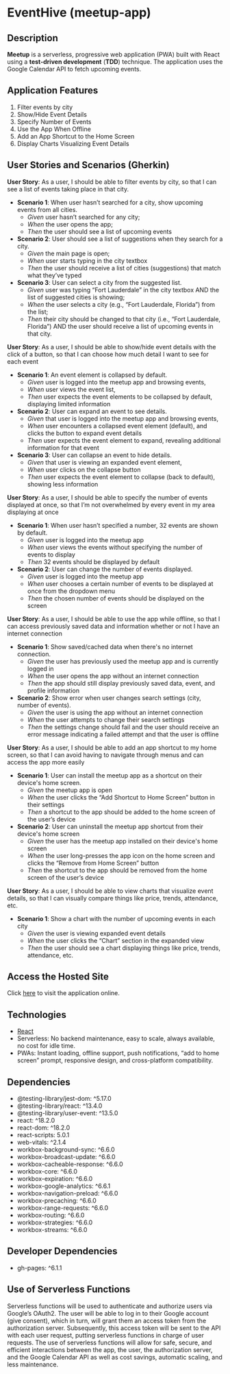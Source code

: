 # EventHive (meetup-app)

## Description

**Meetup** is a serverless, progressive web application (PWA) built with React using a **test-driven development** (**TDD**) technique. The application uses the Google Calendar API to fetch upcoming events.

## Application Features

1. Filter events by city
2. Show/Hide Event Details
3. Specify Number of Events
4. Use the App When Offline
5. Add an App Shortcut to the Home Screen
6. Display Charts Visualizing Event Details

## User Stories and Scenarios (Gherkin)

**User Story**: As a user, I should be able to filter events by city, so that I can see a list of events taking place in that city.

- **Scenario 1**: When user hasn’t searched for a city, show upcoming events from all cities.
  - _Given_ user hasn’t searched for any city;
  - _When_ the user opens the app;
  - _Then_ the user should see a list of upcoming events
- **Scenario 2**: User should see a list of suggestions when they search for a city.
  - _Given_ the main page is open;
  - _When_ user starts typing in the city textbox
  - _Then_ the user should receive a list of cities (suggestions) that match what they’ve typed
- **Scenario 3**: User can select a city from the suggested list.
  - _Given_ user was typing “Fort Lauderdale” in the city textbox AND the list of suggested cities is showing;
  - _When_ the user selects a city (e.g., “Fort Lauderdale, Florida”) from the list;
  - _Then_ their city should be changed to that city (i.e., “Fort Lauderdale, Florida”) AND the user should receive a list of upcoming events in that city.

**User Story**: As a user, I should be able to show/hide event details with the click of a button, so that I can choose how much detail I want to see for each event

- **Scenario 1**: An event element is collapsed by default.
  - _Given_ user is logged into the meetup app and browsing events,
  - _When_ user views the event list,
  - _Then_ user expects the event elements to be collapsed by default, displaying limited information
- **Scenario 2**: User can expand an event to see details.
  - _Given_ that user is logged into the meetup app and browsing events,
  - _When_ user encounters a collapsed event element (default), and clicks the button to expand event details
  - _Then_ user expects the event element to expand, revealing additional information for that event
- **Scenario 3**: User can collapse an event to hide details.
  - _Given_ that user is viewing an expanded event element,
  - _When_ user clicks on the collapse button
  - _Then_ user expects the event element to collapse (back to default), showing less information

**User Story**: As a user, I should be able to specify the number of events displayed at once, so that I’m not overwhelmed by every event in my area displaying at once

- **Scenario 1**: When user hasn’t specified a number, 32 events are shown by default.
  - _Given_ user is logged into the meetup app
  - _When_ user views the events without specifying the number of events to display
  - _Then_ 32 events should be displayed by default
- **Scenario 2**: User can change the number of events displayed.
  - _Given_ user is logged into the meetup app
  - _When_ user chooses a certain number of events to be displayed at once from the dropdown menu
  - _Then_ the chosen number of events should be displayed on the screen

**User Story**: As a user, I should be able to use the app while offline, so that I can access previously saved data and information whether or not I have an internet connection

- **Scenario 1**: Show saved/cached data when there's no internet connection.
  - _Given_ the user has previously used the meetup app and is currently logged in
  - _When_ the user opens the app without an internet connection
  - _Then_ the app should still display previously saved data, event, and profile information
- **Scenario 2**: Show error when user changes search settings (city, number of events).
  - _Given_ the user is using the app without an internet connection
  - _When_ the user attempts to change their search settings
  - _Then_ the settings change should fail and the user should receive an error message indicating a failed attempt and that the user is offline

**User Story**: As a user, I should be able to add an app shortcut to my home screen, so that I can avoid having to navigate through menus and can access the app more easily

- **Scenario 1**: User can install the meetup app as a shortcut on their device's home screen.
  - _Given_ the meetup app is open
  - _When_ the user clicks the “Add Shortcut to Home Screen” button in their settings
  - _Then_ a shortcut to the app should be added to the home screen of the user’s device
- **Scenario 2**: User can uninstall the meetup app shortcut from their device's home screen
  - _Given_ the user has the meetup app installed on their device's home screen
  - _When_ the user long-presses the app icon on the home screen and clicks the “Remove from Home Screen” button
  - _Then_ the shortcut to the app should be removed from the home screen of the user’s device

**User Story**: As a user, I should be able to view charts that visualize event details, so that I can visually compare things like price, trends, attendance, etc.

- **Scenario 1**: Show a chart with the number of upcoming events in each city
  - _Given_ the user is viewing expanded event details
  - _When_ the user clicks the “Chart” section in the expanded view
  - _Then_ the user should see a chart displaying things like price, trends, attendance, etc.

## Access the Hosted Site

Click [here](https://evandanowitz.github.io/meetup-app/) to visit the application online.

## Technologies

- [React](https://react.dev/)
- Serverless: No backend maintenance, easy to scale, always available, no cost for idle time.
- PWAs: Instant loading, offline support, push notifications, “add to home screen” prompt, responsive design, and cross-platform compatibility.

## Dependencies

- @testing-library/jest-dom: ^5.17.0
- @testing-library/react: ^13.4.0
- @testing-library/user-event: ^13.5.0
- react: ^18.2.0
- react-dom: ^18.2.0
- react-scripts: 5.0.1
- web-vitals: ^2.1.4
- workbox-background-sync: ^6.6.0
- workbox-broadcast-update: ^6.6.0
- workbox-cacheable-response: ^6.6.0
- workbox-core: ^6.6.0
- workbox-expiration: ^6.6.0
- workbox-google-analytics: ^6.6.1
- workbox-navigation-preload: ^6.6.0
- workbox-precaching: ^6.6.0
- workbox-range-requests: ^6.6.0
- workbox-routing: ^6.6.0
- workbox-strategies: ^6.6.0
- workbox-streams: ^6.6.0

## Developer Dependencies

- gh-pages: ^6.1.1

## Use of Serverless Functions

Serverless functions will be used to authenticate and authorize users via Google’s OAuth2. The user will be able to log in to their Google account (give consent), which in turn, will grant them an access token from the authorization server. Subsequently, this access token will be sent to the API with each user request, putting serverless functions in charge of user requests. The use of serverless functions will allow for safe, secure, and efficient interactions between the app, the user, the authorization server, and the Google Calendar API as well as cost savings, automatic scaling, and less maintenance.
